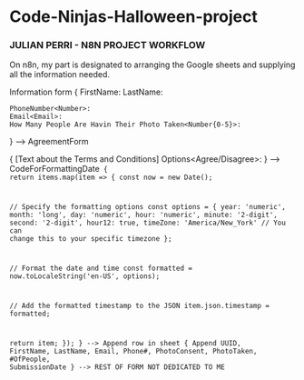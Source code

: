 # Code-Ninjas-Halloween-project

### JULIAN PERRI - N8N PROJECT WORKFLOW
On n8n, my part is designated to arranging the Google sheets and supplying all the information needed.

Information form<OnFormSubmission>
{
    FirstName<Text>:
    LastName<Text>:

    PhoneNumber<Number>:
    Email<Email>:
    How Many People Are Havin Their Photo Taken<Number{0-5}>:
}
--> AgreementForm<Form>
{
    [Text about the Terms and Conditions]
    Options<Agree/Disagree>:
}
--> CodeForFormattingDate<Code>
{
    return items.map(item => {
  const now = new Date();

  // Specify the formatting options
  const options = {
    year: 'numeric',
    month: 'long',
    day: 'numeric',
    hour: 'numeric',
    minute: '2-digit',
    second: '2-digit',
    hour12: true,
    timeZone: 'America/New_York'  // You can change this to your specific timezone
  };

  // Format the date and time
  const formatted = now.toLocaleString('en-US', options);

  // Add the formatted timestamp to the JSON
  item.json.timestamp = formatted;

  return item;
});
}
--> Append row in sheet
{
    Append UUID, FirstName, LastName, Email, Phone#, PhotoConsent, PhotoTaken, #OfPeople, SubmissionDate
} 
--> REST OF FORM NOT DEDICATED TO ME